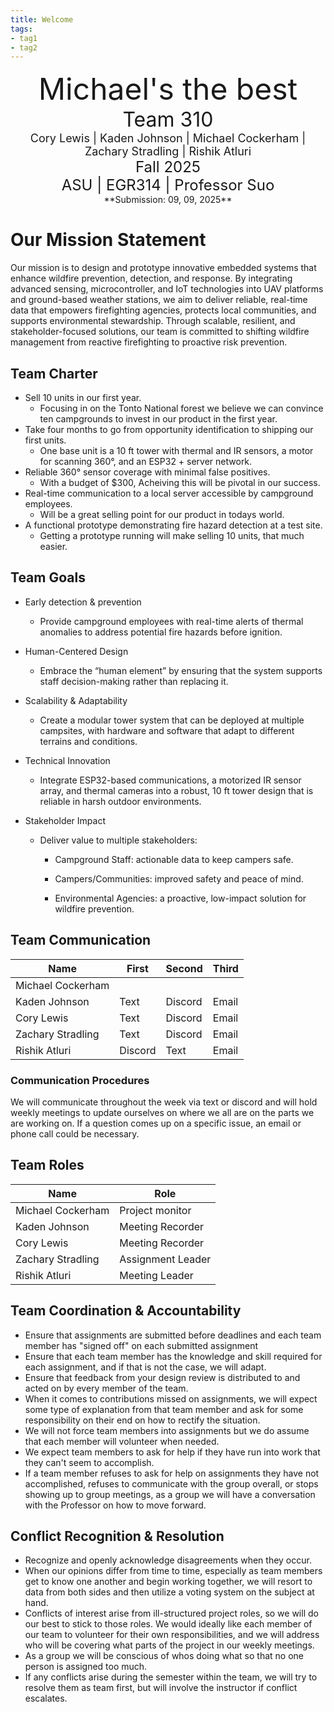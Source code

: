 ```yaml
---
title: Welcome
tags:
- tag1
- tag2
---
```

<center>
<font size= "8">Michael's the best</font><br>
<font size= "6">Team 310</font><br>
<font size= "4"> Cory Lewis | Kaden Johnson | Michael Cockerham | Zachary Stradling | Rishik Atluri</font><br>
<font size= "5"> Fall 2025 </font><br>
<font size= "5"> ASU | EGR314 | Professor Suo </font><br>
**Submission: 09, 09, 2025**
</center>

# Our Mission Statement
Our mission is to design and prototype innovative embedded systems that enhance wildfire prevention, detection, and response. By integrating advanced sensing, microcontroller, and IoT technologies into UAV platforms and ground-based weather stations, we aim to deliver reliable, real-time data that empowers firefighting agencies, protects local communities, and supports environmental stewardship. Through scalable, resilient, and stakeholder-focused solutions, our team is committed to shifting wildfire management from reactive firefighting to proactive risk prevention.

## Team Charter

* Sell 10 units in our first year.
    * Focusing in on the Tonto National forest we believe we can convince ten campgrounds to invest in our product in the first year. 
* Take four months to go from opportunity identification to shipping our first units.
    * One base unit is a 10 ft tower with thermal and IR sensors, a motor for scanning 360°, and an ESP32 + server network.
* Reliable 360° sensor coverage with minimal false positives.
    * With a budget of $300, Acheiving this will be pivotal in our success. 
* Real-time communication to a local server accessible by campground employees.
    * Will be a great selling point for our product in todays world. 
* A functional prototype demonstrating fire hazard detection at a test site.
    * Getting a prototype running will make selling 10 units, that much easier. 

## Team Goals

* Early detection & prevention
    - Provide campground employees with real-time alerts of thermal anomalies to address potential fire hazards before ignition.
* Human-Centered Design
    - Embrace the “human element” by ensuring that the system supports staff decision-making rather than replacing it.

* Scalability & Adaptability
    - Create a modular tower system that can be deployed at multiple campsites, with hardware and software that adapt to different terrains and conditions.

* Technical Innovation

    - Integrate ESP32-based communications, a motorized IR sensor array, and thermal cameras into a robust, 10 ft tower design that is reliable in harsh outdoor environments.

* Stakeholder Impact

    - Deliver value to multiple stakeholders:

        * Campground Staff: actionable data to keep campers safe.

        * Campers/Communities: improved safety and peace of mind.

        * Environmental Agencies: a proactive, low-impact solution for wildfire prevention.

## Team Communication 

| Name              | First | Second | Third |
|-------------------|-------|--------|-------|
| Michael Cockerham |       |        |       |
| Kaden Johnson     |Text   |Discord |Email  |
| Cory Lewis        |Text   |Discord |Email  |
| Zachary Stradling |Text   |Discord |Email  |
| Rishik Atluri     | Discord|Text   |Email  |

### Communication Procedures

We will communicate throughout the week via text or discord and will hold weekly meetings to update ourselves on where we all are on the parts we are working on. If a question comes up on a specific issue, an email or phone call could be necessary.

## Team Roles
| Name              | Role  |
|-------------------|-------|
| Michael Cockerham | Project monitor   |
| Kaden Johnson     | Meeting Recorder  |
| Cory Lewis        | Meeting Recorder  |
| Zachary Stradling | Assignment Leader |
| Rishik Atluri     | Meeting Leader    |

## Team Coordination & Accountability

* Ensure that assignments are submitted before deadlines and each team member has "signed off" on each submitted assignment
* Ensure that each team member has the knowledge and skill required for each assignment, and if that is not the case, we will adapt.
* Ensure that feedback from your design review is distributed to and acted on by every member of the team.
* When it comes to contributions missed on assignments, we will expect some type of explanation from that team member and ask for some responsibility on their end on how to rectify the situation.
* We will not force team members into assignments but we do assume that each member will volunteer when needed. 
* We expect team members to ask for help if they have run into work that they can't seem to accomplish.
* If a team member refuses to ask for help on assignments they have not accomplished, refuses to communicate with the group overall, or stops showing up to group meetings, as a group we will have a conversation with the Professor on how to move forward.


## Conflict Recognition & Resolution

* Recognize and openly acknowledge disagreements when they occur.
* When our opinions differ from time to time, especially as team members get to know one another and begin working together, we will resort to data from both sides and then utilize a voting system on the subject at hand.
* Conflicts of interest arise from ill-structured project roles, so we will do our best to stick to those roles. We would ideally like each member of our team to volunteer for their own responsibilities, and we will address who will be covering what parts of the project in our weekly meetings.
* As a group we will be conscious of whos doing what so that no one person is assigned too much.
* If any conflicts arise during the semester within the team, we will try to resolve them as team first, but will involve the instructor if conflict escalates.
